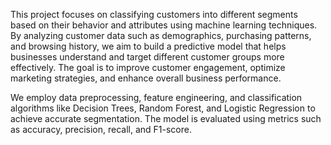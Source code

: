 This project focuses on classifying customers into different segments based on their behavior and attributes using machine learning techniques. By analyzing customer data such as demographics, purchasing patterns, and browsing history, we aim to build a predictive model that helps businesses understand and target different customer groups more effectively. The goal is to improve customer engagement, optimize marketing strategies, and enhance overall business performance.

We employ data preprocessing, feature engineering, and classification algorithms like Decision Trees, Random Forest, and Logistic Regression to achieve accurate segmentation. The model is evaluated using metrics such as accuracy, precision, recall, and F1-score.
